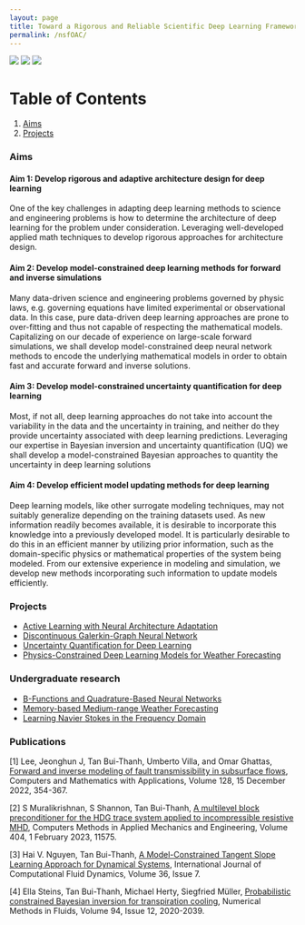 ```yaml
---
layout: page
title: Toward a Rigorous and Reliable Scientific Deep Learning Framework for Forward, Inverse, and UQ Problems
permalink: /nsfOAC/
---
```


![](/assets/figures/y1/img.png)    ![](/assets/figures/y1/poisson.png)
![](/assets/figures/Krish/topo_2.png)




# Table of Contents
1. [Aims](/nsfOAC/#aims)
2. [Projects](/nsfOAC/#proj)


### Aims<a name="aims"></a>

#### Aim 1: Develop rigorous and adaptive architecture design for deep learning
One of the key challenges in adapting deep learning methods to science and engineering problems is how to
determine the architecture of deep learning for the problem under consideration. Leveraging well-developed applied math techniques to develop rigorous approaches for architecture design.

#### Aim 2: Develop model-constrained deep learning methods for forward and inverse simulations
Many data-driven science and engineering problems governed by physic laws,
e.g. governing equations have limited experimental or
observational data. In this case, pure data-driven deep learning approaches
are prone to
over-fitting and thus not capable of respecting the mathematical models. Capitalizing on our decade of experience on large-scale forward simulations, we shall develop model-constrained deep neural network methods to encode the underlying mathematical models in order to obtain fast and accurate forward and inverse solutions.

#### Aim 3: Develop model-constrained  uncertainty quantification for deep learning  
Most, if not all, deep learning approaches  do not
  take into account the variability in the  data and the
  uncertainty in training, and neither do they provide uncertainty associated
  with deep learning predictions.
  Leveraging our expertise in Bayesian inversion
and uncertainty quantification (UQ) we shall develop a model-constrained Bayesian approaches to quantity the uncertainty in deep learning solutions

#### Aim 4: Develop efficient model updating methods for deep learning
Deep learning models, like other surrogate modeling techniques, may not suitably generalize depending on the training datasets used. As new information readily becomes available, it is desirable to incorporate this knowledge into a previously developed model. It is particularly desirable to do this in an efficient manner by utilizing prior information, such as the domain-specific physics or mathematical properties of the system being modeled. From our extensive experience in modeling and simulation, we develop new methods incorporating such information to update models efficiently.

### Projects<a name="proj"></a>
- [Active Learning with Neural Architecture Adaptation](/nsfOAC/adaptation/)
- [Discontinuous Galerkin-Graph Neural Network](/nsfOAC/DGGNN/)
- [Uncertainty Quantification for Deep Learning](/nsfOAC/UQ/)
- [Physics-Constrained Deep Learning Models for Weather Forecasting](/nsfOAC/weather/)
<!-- - [Adaptive Finite Element for Network Architecture Design](/nsfOAC/ANDeS/) -->
<!-- - [Expressivity of Neural Networks](/nsfOAC/express/) -->

### Undergraduate research
- [B-Functions and Quadrature-Based Neural Networks](/nsfOAC/Bspline/)
- [Memory-based Medium-range Weather Forecasting](/nsfOAC/weather-forecast/)
- [Learning Navier Stokes in the Frequency Domain](/nsfOAC/fourier-learning/)

### Publications<a name="publications"></a>

[1] Lee, Jeonghun J, Tan Bui-Thanh, Umberto Villa, and Omar Ghattas, [Forward and inverse modeling of fault transmissibility in subsurface flows](https://www.sciencedirect.com/science/article/pii/S0898122122003935), Computers and Mathematics with Applications, Volume 128, 15 December 2022, 354-367.

[2] S Muralikrishnan, S Shannon, Tan Bui-Thanh, [A multilevel block preconditioner for the HDG trace system applied to incompressible resistive MHD](https://www.sciencedirect.com/science/article/pii/S0045782522007319), Computers Methods in Applied Mechanics and Engineering, Volume 404, 1 February 2023, 11575.

[3] Hai V. Nguyen,  Tan Bui-Thanh, [A Model-Constrained Tangent Slope Learning Approach for Dynamical Systems](https://www.tandfonline.com/doi/full/10.1080/10618562.2022.2146677), International Journal of Computational Fluid Dynamics, Volume 36, Issue 7.

[4] Ella Steins,  Tan Bui-Thanh, Michael Herty, Siegfried Müller, [Probabilistic constrained Bayesian inversion for transpiration cooling](https://onlinelibrary.wiley.com/doi/full/10.1002/fld.5135), Numerical Methods in Fluids, Volume 94, Issue 12, 2020-2039.


<!--  ### Software<a name="software"></a> 

- [Deep Learning Enhanced Reduced Order Models](https://github.com/sheroze1123/BayesianInferenceDL)
- [UQ-VAE](https://github.com/phogroup/uq-vae)  -->
